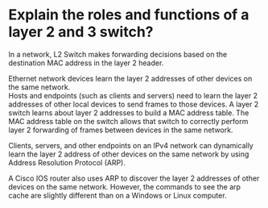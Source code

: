# Explain the roles and functions of a layer 2 and 3 switch?

In a network, L2 Switch makes forwarding decisions based on the destination MAC address in the layer 2 header. 

Ethernet network devices learn the layer 2 addresses of other devices on the same network.  
Hosts and endpoints (such as clients and servers) need to learn the layer 2 addresses of other local devices to send frames to those devices. 
A layer 2 switch learns about layer 2 addresses to build a MAC address table. 
The MAC address table on the switch allows that switch to correctly perform layer 2 forwarding of frames between devices in the same network.

Clients, servers, and other endpoints on an IPv4 network can dynamically learn the layer 2 address of other devices on the same network by using Address Resolution Protocol (ARP).

A Cisco IOS router also uses ARP to discover the layer 2 addresses of other devices on the same network. However, the commands to see the arp cache are slightly different than on a Windows or Linux computer.


